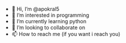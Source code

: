 - 👋 Hi, I’m @apokral5
- 👀 I’m interested in programming
- 🌱 I’m currently learning python
- 💞️ I’m looking to collaborate on 
- 📫 How to reach me (if you want i reach you)

<!---
apokral5/apokral5 is a ✨ special ✨ repository because its `README.md` (this file) appears on your GitHub profile.
You can click the Preview link to take a look at your changes.
--->
